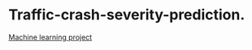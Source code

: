 # Traffic-crash-severity-prediction.
[Machine learning project](https://public.tableau.com/app/profile/aqib.shaikh1939/viz/Traffic_Crash_Analysis_Project/Dashboard1)
